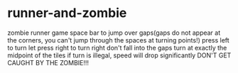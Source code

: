 # runner-and-zombie
zombie runner game
space bar to jump over gaps(gaps do not appear at the corners, you can't jump through the spaces at turning points!)
press left to turn let
press right to turn right
don't fall into the gaps
turn at exactly the midpoint of the tiles
if turn is illegal, speed will drop significantly
DON'T GET CAUGHT BY THE ZOMBIE!!!

